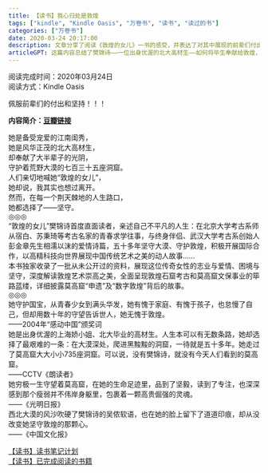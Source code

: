 ```yaml
---
title: 【读书】我心归处是敦煌
tags: ["kindle", "Kindle Oasis", "万卷书", "读书", "读过的书"]
categories: ["万卷书"]
date: 2020-03-24 20:17:00
description: 文章分享了阅读《敦煌的女儿》一书的感受，并表达了对其中展现的前辈们付出与坚持的由衷敬佩。
articleGPT: 这篇内容总结了樊锦诗——一位出身优渥的北大高材生——如何将毕生奉献给敦煌，坚守大漠五十余载，守护并传承莫高窟文化遗产的传奇人生。
---
```


阅读完成时间：2020年03月24日  
阅读方式：Kindle Oasis

佩服前辈们的付出和坚持！！！

**内容简介：[豆瓣链接](https://book.douban.com/subject/34799573/)**

她是备受宠爱的江南闺秀，  
她是风华正茂的北大高材生，  
却奉献了大半辈子的光阴，  
守护着荒野大漠的七百三十五座洞窟。  
人们亲切地喊她“敦煌的女儿”，  
她却说，我其实也想过离开。  
然而，在每一个荆天棘地的人生路口，  
她都选择了——坚守。  
◎◎◎  
“敦煌的女儿”樊锦诗首度直面读者，亲述自己不平凡的人生：在北京大学考古系师从宿白、苏秉琦等考古名家的青春求学往事，与终身伴侣、武汉大学考古系创始人彭金章先生相濡以沫的爱情诗篇，五十多年坚守大漠、守护敦煌，积极开展国际合作，以高精科技向世界展现中国传统艺术之美的动人故事……  
本书独家收录了一批从未公开过的资料，展现这位传奇女性的志业与爱情、困境与坚守，深度解读敦煌艺术崇高之美，全面呈现敦煌石窟考古和莫高窟文保事业的筚路蓝缕，详细披露莫高窟“申遗”及“数字敦煌”背后的故事。  
◎◎◎  
她守护国宝，从青春少女到满头华发，她有愧于家庭、有愧于孩子，也怠慢了自己，但却用数十年的守望告诉世人，她无愧于敦煌。  
——2004年“感动中国”颁奖词  
她是出身优渥的上海娇小姐、北大毕业的高材生。人生本可以有无数条路，她却选择了最艰难的一条：在大漠深处，爬进黑黢黢的洞窟，一待就是五十多年。她走过了莫高窟大大小小735座洞窟。可以说，没有樊锦诗，就没有今天人们看到的莫高窟。  
——CCTV《朗读者》  
她穷极一生守望着莫高窟，在她的生命足迹里，品到了坚毅，读到了专注，也深深感到那个瘦弱并不伟岸身躯里，包裹着一颗高贵倔强的灵魂。  
——《光明日报》  
西北大漠的风沙吹硬了樊锦诗的吴侬软语，也在她的脸上留下了道道印痕，却从没改变她坚守敦煌的那颗心。  
——《中国文化报》

[【读书】读书笔记计划](./2016-11-14-reading-plan)  
[【读书】已完成阅读的书籍](./2017-03-15-reading-done)

